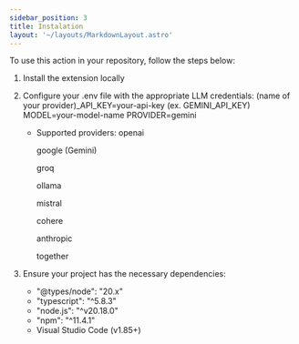 ```yaml
---
sidebar_position: 3
title: Instalation
layout: '~/layouts/MarkdownLayout.astro'
---
```


To use this action in your repository, follow the steps below:

1. Install the extension locally
2. Configure your .env file with the appropriate LLM credentials:
    (name of your provider)_API_KEY=your-api-key (ex. GEMINI_API_KEY)
    MODEL=your-model-name
    PROVIDER=gemini 
    - Supported providers:
        openai

        google (Gemini)

        groq

        ollama

        mistral

        cohere

        anthropic

        together  

3. Ensure your project has the necessary dependencies:
    * "@types/node": "20.x"
    * "typescript": "^5.8.3"
    * "node.js": "^v20.18.0"
    * "npm": "^11.4.1"
    * Visual Studio Code (v1.85+)